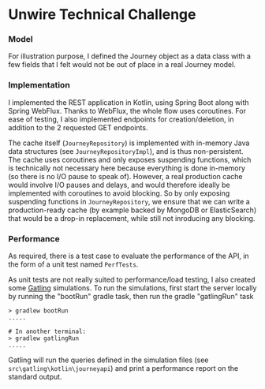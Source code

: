 # Unwire Technical Challenge

### Model

For illustration purpose, I defined the Journey object as a data class
with a few fields that I felt would not be out of place in a real Journey model.

### Implementation

I implemented the REST application in Kotlin, using Spring Boot along with Spring WebFlux.
Thanks to WebFlux, the whole flow uses coroutines.
For ease of testing, I also implemented endpoints for creation/deletion, in addition to the 2 requested GET endpoints. 

The cache itself (```JourneyRepository```) is implemented with in-memory Java data structures (see ```JourneyRepositoryImpl```), and is thus non-persistent.
The cache uses coroutines and only exposes suspending functions, which is technically
not necessary here because everything is done in-memory (so there is no I/O pause to speak of). 
However, a real production cache would involve I/O pauses and delays, and would therefore ideally
be implemented with coroutines to avoid blocking.
So by only exposing suspending functions in ```JourneyRepository```, we ensure
that we can write a production-ready cache 
(by example backed by MongoDB or ElasticSearch) 
that would be a drop-in replacement, while still not inroducing any blocking.

### Performance

As required, there is a test case to evaluate the performance of the API, 
in the form of a unit test named ```PerfTests```.

As unit tests are not really suited to performance/load testing, I also 
created some [Gatling](https://gatling.io) simulations.
To run the simulations, first start the server locally by running the "bootRun" gradle task, then run the gradle "gatlingRun" task
```
> gradlew bootRun
.....

# In another terminal:
> gradlew gatlingRun
.....
```
Gatling will run the queries defined in the simulation files (see ```src\gatling\kotlin\journeyapi```) 
and print a performance report on the standard output.


